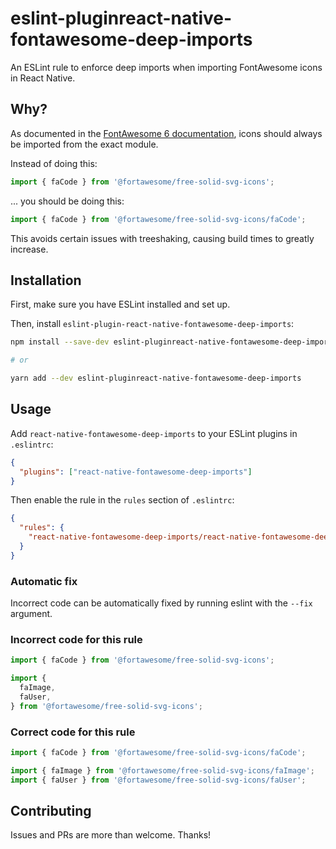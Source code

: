 # eslint-pluginreact-native-fontawesome-deep-imports

An ESLint rule to enforce deep imports when importing FontAwesome icons in React Native.

## Why?

As documented in the [FontAwesome 6 documentation](https://fontawesome.com/v6/docs/web/use-with/react-native#same-icon-different-styles), icons should always be imported from the exact module.

Instead of doing this:

```js
import { faCode } from '@fortawesome/free-solid-svg-icons';
```

... you should be doing this:

```js
import { faCode } from '@fortawesome/free-solid-svg-icons/faCode';
```

This avoids certain issues with treeshaking, causing build times to greatly increase.

## Installation

First, make sure you have ESLint installed and set up.

Then, install `eslint-plugin-react-native-fontawesome-deep-imports`:

```sh
npm install --save-dev eslint-pluginreact-native-fontawesome-deep-imports

# or

yarn add --dev eslint-pluginreact-native-fontawesome-deep-imports
```

## Usage

Add `react-native-fontawesome-deep-imports` to your ESLint plugins in `.eslintrc`:

```json
{
  "plugins": ["react-native-fontawesome-deep-imports"]
}
```

Then enable the rule in the `rules` section of `.eslintrc`:

```json
{
  "rules": {
    "react-native-fontawesome-deep-imports/react-native-fontawesome-deep-imports": "error"
  }
}
```

### Automatic fix

Incorrect code can be automatically fixed by running eslint with the `--fix` argument.

### Incorrect code for this rule

```js
import { faCode } from '@fortawesome/free-solid-svg-icons';
```

```js
import {
  faImage,
  faUser,
} from '@fortawesome/free-solid-svg-icons';
```

### Correct code for this rule

```js
import { faCode } from '@fortawesome/free-solid-svg-icons/faCode';
```

```js
import { faImage } from '@fortawesome/free-solid-svg-icons/faImage';
import { faUser } from '@fortawesome/free-solid-svg-icons/faUser';
```

## Contributing

Issues and PRs are more than welcome. Thanks!
